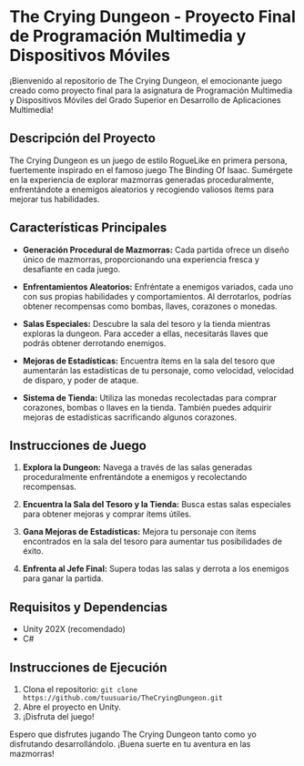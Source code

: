 # The Crying Dungeon - Proyecto Final de Programación Multimedia y Dispositivos Móviles

¡Bienvenido al repositorio de The Crying Dungeon, el emocionante juego creado como proyecto final para la asignatura de Programación Multimedia y Dispositivos Móviles del Grado Superior en Desarrollo de Aplicaciones Multimedia!

## Descripción del Proyecto

The Crying Dungeon es un juego de estilo RogueLike en primera persona, fuertemente inspirado en el famoso juego The Binding Of Isaac. Sumérgete en la experiencia de explorar mazmorras generadas proceduralmente, enfrentándote a enemigos aleatorios y recogiendo valiosos ítems para mejorar tus habilidades.

## Características Principales

- **Generación Procedural de Mazmorras:** Cada partida ofrece un diseño único de mazmorras, proporcionando una experiencia fresca y desafiante en cada juego.

- **Enfrentamientos Aleatorios:** Enfréntate a enemigos variados, cada uno con sus propias habilidades y comportamientos. Al derrotarlos, podrías obtener recompensas como bombas, llaves, corazones o monedas.

- **Salas Especiales:** Descubre la sala del tesoro y la tienda mientras exploras la dungeon. Para acceder a ellas, necesitarás llaves que podrás obtener derrotando enemigos.

- **Mejoras de Estadísticas:** Encuentra ítems en la sala del tesoro que aumentarán las estadísticas de tu personaje, como velocidad, velocidad de disparo, y poder de ataque.

- **Sistema de Tienda:** Utiliza las monedas recolectadas para comprar corazones, bombas o llaves en la tienda. También puedes adquirir mejoras de estadísticas sacrificando algunos corazones.

## Instrucciones de Juego

1. **Explora la Dungeon:** Navega a través de las salas generadas proceduralmente enfrentándote a enemigos y recolectando recompensas.

2. **Encuentra la Sala del Tesoro y la Tienda:** Busca estas salas especiales para obtener mejoras y comprar ítems útiles.

3. **Gana Mejoras de Estadísticas:** Mejora tu personaje con ítems encontrados en la sala del tesoro para aumentar tus posibilidades de éxito.

4. **Enfrenta al Jefe Final:** Supera todas las salas y derrota a los enemigos para ganar la partida.

## Requisitos y Dependencias

- Unity 202X (recomendado)
- C# 

## Instrucciones de Ejecución

1. Clona el repositorio: `git clone https://github.com/tuusuario/TheCryingDungeon.git`
2. Abre el proyecto en Unity.
3. ¡Disfruta del juego!

Espero que disfrutes jugando The Crying Dungeon tanto como yo disfrutando desarrollándolo. ¡Buena suerte en tu aventura en las mazmorras!
